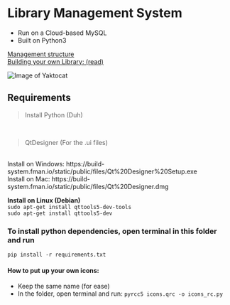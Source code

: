 # Library Management System

- Run on a Cloud-based MySQL
- Built on Python3

[Management structure](https://github.com/Midnight1938/Library-Management/blob/master/MgmntStr.md)
</br>
[Building your own Library: (read)](https://github.com/Midnight1938/Library-Management/blob/master/BuildSQL.md)

![Image of Yaktocat](https://octodex.github.com/images/yaktocat.png)

## Requirements

> Install Python (Duh)
<br>

> QtDesigner (For the .ui files)
<br>
Install on Windows:
https://build-system.fman.io/static/public/files/Qt%20Designer%20Setup.exe
<br>
Install on Mac:
https://build-system.fman.io/static/public/files/Qt%20Designer.dmg
<br>

**Install on Linux (Debian)**
<br>
```sudo apt-get install qttools5-dev-tools```
<br>
```sudo apt-get install qttools5-dev```

### To install python dependencies, open terminal in this folder and run

```pip install -r requirements.txt```

#### How to put up your own icons:
- Keep the same name (for ease)
- In the folder, open terminal and run:
```pyrcc5 icons.qrc -o icons_rc.py```

